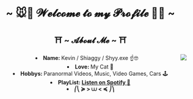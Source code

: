 <body>
  <center>
<h1 align="center">~ 🐭🖤 𝓦𝓮𝓵𝓬𝓸𝓶𝓮 𝓽𝓸 𝓶𝔂 𝓟𝓻𝓸𝓯𝓲𝓵𝓮 🖤🐭 ~</h1>
<h2 align="center"> ⛩️ ~ 𝓐𝓫𝓸𝓾𝓽 𝓜𝓮 ~ ⛩️ </h2>
  <div align="center">
    <img src="https://media.tenor.com/EOw95Z6XjPQAAAAC/cyberpunk2077-edgerunners.gif" align="right">
  </div>
<li>
 <b>Name: </b>Kevin / Shiaggy / Shyy.exe ☝️🤓
</li>
<li>
  <b>Love: </b>My Cat 🖤
</li>
<li>
  <b>Hobbys: </b>Paranormal Videos, Music, Video Games, Cars 🕹️
</li>
<li>
  <b>PlayList: <a href="https://open.spotify.com/playlist/3UwParjdnNZg33deHxxrIT?si=a83f366c47b744cd" target="_blank">
                  Listen on Spotify 🎵
               </a>
</li>
<li style="text-align:center;">
  <b>⎛⎝ ≽ > ⩊ < ≼ ⎠⎞</b>
</li>
<br><br><br>
</div>
    </center>
</body>
